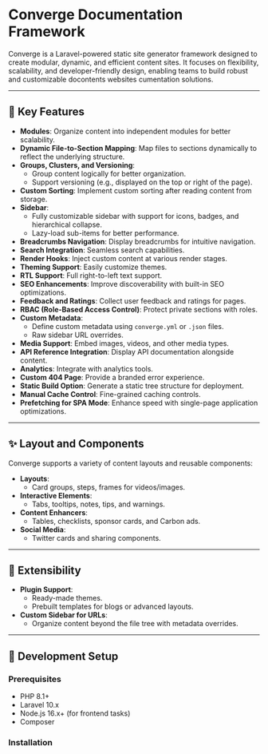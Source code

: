 # Converge Documentation Framework

Converge is a Laravel-powered static site generator framework designed to create modular, dynamic, and efficient content sites. It focuses on flexibility, scalability, and developer-friendly design, enabling teams to build robust and customizable docontents websites cumentation solutions.

---

## 🚀 Key Features

- **Modules**: Organize content into independent modules for better scalability.
- **Dynamic File-to-Section Mapping**: Map files to sections dynamically to reflect the underlying structure.
- **Groups, Clusters, and Versioning**:
  - Group content logically for better organization.
  - Support versioning (e.g., displayed on the top or right of the page).
- **Custom Sorting**: Implement custom sorting after reading content from storage.
- **Sidebar**:
  - Fully customizable sidebar with support for icons, badges, and hierarchical collapse.
  - Lazy-load sub-items for better performance.
- **Breadcrumbs Navigation**: Display breadcrumbs for intuitive navigation.
- **Search Integration**: Seamless search capabilities.
- **Render Hooks**: Inject custom content at various render stages.
- **Theming Support**: Easily customize themes.
- **RTL Support**: Full right-to-left text support.
- **SEO Enhancements**: Improve discoverability with built-in SEO optimizations.
- **Feedback and Ratings**: Collect user feedback and ratings for pages.
- **RBAC (Role-Based Access Control)**: Protect private sections with roles.
- **Custom Metadata**:
  - Define custom metadata using `converge.yml` or `.json` files.
  - Raw sidebar URL overrides.
- **Media Support**: Embed images, videos, and other media types.
- **API Reference Integration**: Display API documentation alongside content.
- **Analytics**: Integrate with analytics tools.
- **Custom 404 Page**: Provide a branded error experience.
- **Static Build Option**: Generate a static tree structure for deployment.
- **Manual Cache Control**: Fine-grained caching controls.
- **Prefetching for SPA Mode**: Enhance speed with single-page application optimizations.

---

## ✨ Layout and Components

Converge supports a variety of content layouts and reusable components:
- **Layouts**:
  - Card groups, steps, frames for videos/images.
- **Interactive Elements**:
  - Tabs, tooltips, notes, tips, and warnings.
- **Content Enhancers**:
  - Tables, checklists, sponsor cards, and Carbon ads.
- **Social Media**:
  - Twitter cards and sharing components.

---

## 🎯 Extensibility

- **Plugin Support**:
  - Ready-made themes.
  - Prebuilt templates for blogs or advanced layouts.
- **Custom Sidebar for URLs**:
  - Organize content beyond the file tree with metadata overrides.

---

## 🔧 Development Setup

### Prerequisites
- PHP 8.1+
- Laravel 10.x
- Node.js 16.x+ (for frontend tasks)
- Composer

### Installation
